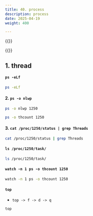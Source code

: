 ```yaml
---
title: 40. process
description: process
date: 2025-04-19
weight: 400

---
```


<style>
th, td {
  border: 1px solid rgb(190, 190, 190);
}
</style>



{{<alert>}}


{{</alert>}}



## 1. thread



#### `ps -eLf`

```bash
ps -eLf

```



#### 2. `ps -o nlwp`

```bash
ps -o nlwp 1250

ps -o thcount 1250

```

#### 3. `cat /proc/1250/status | grep Threads`

```bash
cat /proc/1250/status | grep Threads
```


#### `ls /proc/1250/task/`

```bash
ls /proc/1250/task/

```


#### `watch -n 1 ps -o thcount 1250`

```bash
watch -n 1 ps -o thcount 1250

```


#### `top`

- `top -> f -> d -> q`

```bash
top

```




